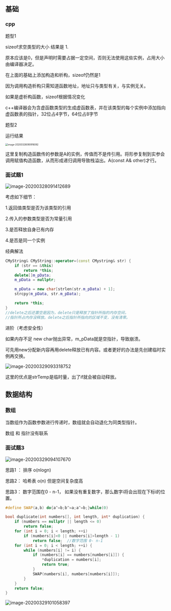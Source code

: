 

## 基础



### cpp

题型1

sizeof求空类型的大小 结果是 1.

原本应该是0，但是声明时需要占据一定空间，否则无法使用这些实例，占用大小由编译器决定。

在上面的基础上添加构造和析构，sizeof仍然是1

因为调用构造析构只需知道函数地址，地址只与类型有关，与实例无关。

如果是虚析构函数，sizeof根据情况变化

c++编译器会为含虚函数类型的生成虚函数表，并在该类型的每个实例中添加指向虚函数表的指针，32位占4字节，64位占8字节



题型2

运行结果

<img src="C:\Users\10184\Desktop\Linux-Path\剑指offer.assets\image-20200328090916092.png" alt="image-20200328090916092" style="zoom:50%;" />

这里复制构造函数传的参数是A的实例，传值而不是传引用。将形参复制到实参会调用赋值构造函数，从而形成递归调用导致栈溢出。A(const A& other)才行。



### 面试题1

![image-20200328091412689](C:\Users\10184\Desktop\Linux-Path\剑指offer.assets\image-20200328091412689.png)

考虑如下细节：

1.返回值类型是否为该类型的引用

2.传入的参数类型是否为常量引用

3.是否释放自身已有内存

4.是否是同一个实例



经典解法

```c++
CMyString& CMyString::operator=(const CMystring& str) {
    if (str == &this)
        return *this;
    delete[]m_pData;
    m_pData = nullptr;

    m_pData = new char[strlen(str.m_pData) + 1];
    strcpy(m_pData, str.m_pData);

    return *this;
}
//delete之后还置空是因为，delete只是释放了指针所指的内存空间，
//指针所占内存没释放。delete之后指针所指向的区域不变，没有清零。
```

进阶（考虑安全性）

如果内存不足 new char抛出异常，m_pData就是空指针，导致崩溃。

可先用new分配新内容再用delete释放已有内容。或者更好的办法是先创建临时实例再交换。

![image-20200329093318752](C:\Users\10184\Desktop\Linux-Path\剑指offer.assets\image-20200329093318752.png)

这里的优点是strTemp是临时量，出了if就会被自动释放。



## 数据结构



### 数组

当数组作为函数参数进行传递时，数组就会自动退化为同类型指针。

数组 和 指针没有联系



### 面试题3

![image-20200329094107670](C:\Users\10184\Desktop\Linux-Path\剑指offer.assets\image-20200329094107670.png)

思路1 ： 排序 o(nlogn)

思路2： 哈希表 o(n) 但是空间复杂度高

思路3： 数字范围在0 - n-1， 如果没有重复数字，那么数字i将会出现在下标i的位置。

```c++
#define SWAP(a,b) do{a^=b;b^=a;a^=b;}while(0)

bool duplicate(int numbers[], int length, int* duplication) {
    if (numbers == nullptr || length <= 0)
        return false;
    for (int i = 0; i < length; ++i)
        if (numbers[i]<0 || numbers[i]>length - 1)
            return false;  //数字范围 0- n-1
    for (int i = 0; i < length; ++i) {
        while (numbers[i] != i) {
            if (numbers[i] == numbers[numbers[i]]) {
                *duplication = numbers[i];
                return true;
            }
            SWAP(numbers[i], numbers[numbers[i]]);
        }
    }
    return false;
}
```



![image-20200329101058397](C:\Users\10184\Desktop\Linux-Path\剑指offer.assets\image-20200329101058397.png)